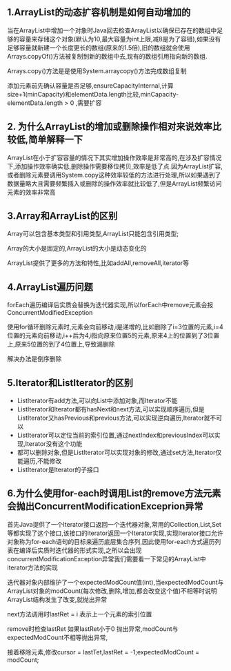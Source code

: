 ## 1.ArrayList的动态扩容机制是如何自动增加的

当在ArrayList中增加一个对象时Java回去检查ArrayList以确保已存在的数组中足够的容量来存储这个对象(默认为10,最大容量为int上限,减8是为了容错),如果没有足够容量就新建一个长度更长的数组(原来的1.5倍),旧的数组就会使用Arrays.copyOf()方法被复制到新的数组中去,现有的数组引用指向新的数组.

Arrays.copy()方法是是使用System.arraycopy()方法完成数组复制

添加元素前先确认容量是否足够,ensureCapacityInternal,计算size+1(minCapacity)和elementData.length比较,minCapacity-elementData.length > 0 ,需要扩容

## 2. 为什么ArrayList的增加或删除操作相对来说效率比较低,简单解释一下

ArrayList在小于扩容容量的情况下其实增加操作效率是非常高的,在涉及扩容情况下,添加操作效率确实低,删除操作需要移位拷贝,效率是低了点.因为ArrayList扩容,或者删除元素要调用System.copy这种效率较低的方法进行处理,所以如果遇到了数据量略大且需要频繁插入或删除的操作效率就比较低了,但是ArrayList频繁访问元素的效率非常高

## 3.Array和ArrayList的区别

Array可以包含基本类型和引用类型,ArrayList只能包含引用类型;

Array的大小是固定的,ArrayList的大小是动态变化的

ArrayList提供了更多的方法和特性,比如addAll,removeAll,iterator等

## 4.ArrayList遍历问题

forEach遍历编译后实质会替换为迭代器实现,所以forEach中remove元素会报ConcurrentModifiedException

使用for循环删除元素时,元素会向前移动,i是递增的,比如删除了i=3位置的元素,i=4位置的元素向前移动,i++后为4,i指向原来位置5的元素,原来4上的位置到了3位置上,原来5位置的到了4位置上,导致漏删除

解决办法是倒序删除

## 5.Iterator和ListIterator的区别

- ListIterator有add方法,可以向List中添加对象,而Iterator不能
- ListIterator和Iterator都有hasNext和next方法,可以实现顺序遍历,但是ListIterator又hasPrevious和previous方法,可以实现逆向遍历,Iterator就不可以
- ListIterator可以定位当前的索引位置,通过nextIndex和previousIndex可以实现,Iterator没有这个功能
- 都可以删除对象,但是ListIterator可以实现对象的修改,通过set方法,Iterator仅能遍历,不能修改
- ListIterator是Iterator的子接口

## 6.为什么使用for-each时调用List的remove方法元素会抛出ConcurrentModificationExceprion异常

首先Java提供了一个Iterator接口返回一个迭代器对象,常用的Collection,List,Set等都实现了这个接口,该接口的iterator返回一个Iterator实现,实现Iterator接口允许对象称为for-each语句的目标来遍历底层集合序列,因此使用for-each方式遍历列表在编译后实质时迭代器的形式实现,之所以会出现concurrentModificationException异常我们需要看一下常见的ArrayList中iterator方法的实现

迭代器对象内部维护了一个expectedModCount值(int),当expectedModCount与ArrayList对象的modCount(每次修改,删除,增加,都会改变这个值)不相等时说明ArrayList结构发生了改变,就抛出异常

next方法调用时lastRet = i 表示上一个元素的索引位置

remove时检查lastRet 如果lastRet小于0 抛出异常,modCount与expectedModCount不相等抛出异常,

接着移除元素,修改cursor = lastTet,lastRet = -1;expectedModCount = modCount;

